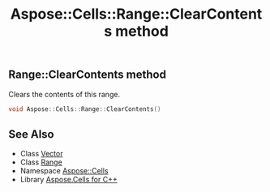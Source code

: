 ﻿---
title: Aspose::Cells::Range::ClearContents method
linktitle: ClearContents
second_title: Aspose.Cells for C++ API Reference
description: 'Aspose::Cells::Range::ClearContents method. Clears the contents of this range in C++.'
type: docs
weight: 5900
url: /cpp/aspose.cells/range/clearcontents/
---
## Range::ClearContents method


Clears the contents of this range.

```cpp
void Aspose::Cells::Range::ClearContents()
```

## See Also

* Class [Vector](../../vector/)
* Class [Range](../)
* Namespace [Aspose::Cells](../../)
* Library [Aspose.Cells for C++](../../../)
